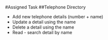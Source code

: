 #Assigned Task
##Telephone Directory
- Add new telephone details (number + name)
- Update a detail using the name
- Delete a detail using the name
- Read - search detail by name
